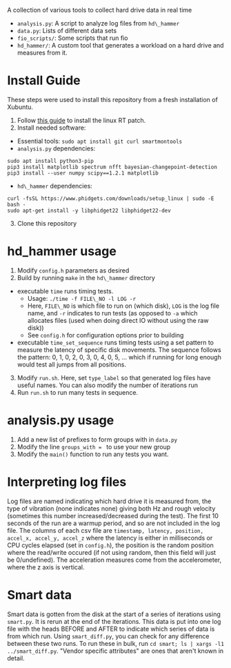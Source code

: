 A collection of various tools to collect hard drive data in real time

- `analysis.py`: A script to analyze log files from `hd\_hammer`
- `data.py`: Lists of different data sets
- `fio_scripts/`: Some scripts that run fio
- `hd_hammer/`: A custom tool that generates a workload on a hard drive and
  measures from it.


# Install Guide
These steps were used to install this repository from a fresh installation of Xubuntu.

1. Follow [this guide](https://www.myheap.com/cnc-stuff/linuxcnc-emc2/92-my-heap-articles/computer-numerical-control/linuxcnc/written-tutorials/198-compiling-a-realtime-kernel-for-linuxcnc.html) to install the linux RT patch.
2. Install needed software:
  - Essential tools: `sudo apt install git curl smartmontools`
  - `analysis.py` dependencies: 
```
sudo apt install python3-pip
pip3 install matplotlib spectrum nfft bayesian-changepoint-detection
pip3 install --user numpy scipy==1.2.1 matplotlib
```
  - `hd\_hammer` dependencies: 
```
curl -fsSL https://www.phidgets.com/downloads/setup_linux | sudo -E bash -
sudo apt-get install -y libphidget22 libphidget22-dev
```
3. Clone this repository

# hd_hammer usage
1. Modify `config.h` parameters as desired
2. Build by running `make` in the `hd\_hammer` directory
- executable `time` runs timing tests.
  - Usage: `./time -f FILE\_NO -l LOG -r`
  - Here, `FILE\_NO` is which file to run on (which disk), `LOG` is the log file name, and `-r` indicates to run tests (as opposed to `-a` which allocates files (used when doing direct IO without using the raw disk))
  - See `config.h` for configuration options prior to building
- executable `time_set_sequence` runs timing tests using a set pattern to measure the latency of specific disk movements. The sequence follows the pattern: 0, 1, 0, 2, 0, 3, 0, 4, 0, 5, ... which if running for long enough would test all jumps from all positions.
3. Modify `run.sh`. Here, set `type_label` so that generated log files have useful names. You can also modify the number of iterations run
4. Run `run.sh` to run many tests in sequence.

# analysis.py usage
1. Add a new list of prefixes to form groups with in `data.py`
2. Modify the line `groups_with = ` to use your new group
3. Modify the `main()` function to run any tests you want.

# Interpreting log files
Log files are named indicating which hard drive it is measured from, the type of
vibration (none indicates none) giving both Hz and rough velocity (sometimes
this number increased/decreased during the test). The first 10 seconds of the
run are a warmup period, and so are not included in the log file. The columns of
each csv file are `timestamp, latency, position, accel_x, accel_y, accel_z`
where the latency is either in milliseconds or CPU cycles elapsed (set in
`config.h`), the position is the random position where the read/write occured
(if not using random, then this field will just be 0/undefined). The
acceleration measures come from the accelerometer, where the z axis is vertical.


# Smart data
Smart data is gotten from the disk at the start of a series of iterations using
`smart.py`. It is rerun at the end of the iterations. This data is put into one
log file with the heads BEFORE and AFTER to indicate which series of data is
from which run. Using `smart_diff.py`, you can check for any difference between
these two runs. To run these in bulk, run `cd smart; ls | xargs -l1 ../smart_diff.py`. 
"Vendor specific attributes" are ones that aren't known in
detail.

